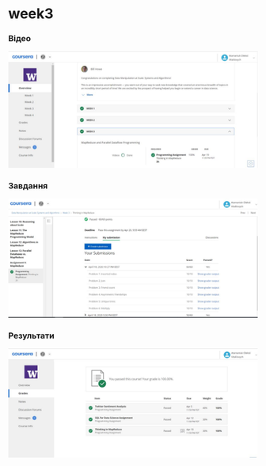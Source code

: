 # week3

<h3>Відео</h3>

![week](screenshots/week3.jpg)

<h3>Завдання</h3>

![assignment](screenshots/assignment3.jpg)

<h3>Результати</h3>

![results](screenshots/results.jpg)